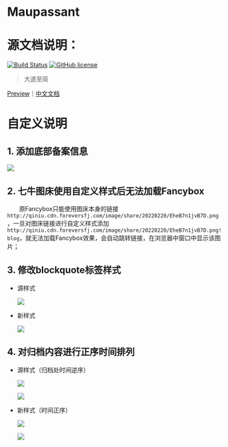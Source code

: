 # Maupassant

# 源文档说明：

[![Build Status](https://travis-ci.org/tufu9441/maupassant-hexo.svg?branch=master)](https://travis-ci.org/tufu9441/maupassant-hexo)   [![GitHub license](https://img.shields.io/badge/license-MIT-blue.svg)](https://github.com/tufu9441/maupassant-hexo/blob/master/LICENSE)

> 大道至简

[Preview](https://www.haomwei.com)｜[中文文档](https://www.haomwei.com/technology/maupassant-hexo.html)

# 自定义说明

## 1. 添加底部备案信息

![](http://qiniu.cdn.foreversfj.com/image/share/20220220/71vGXSxn182F.png!blog)

## 2. 七牛图床使用自定义样式后无法加载Fancybox

&emsp;&emsp;原Fancybox只能使用图床本身的链接`http://qiniu.cdn.foreversfj.com/image/share/20220220/EheB7n1jvB7D.png`，一旦对图床链接进行自定义样式添加`http://qiniu.cdn.foreversfj.com/image/share/20220220/EheB7n1jvB7D.png!blog`，就无法加载Fancybox效果，会自动跳转链接，在浏览器中窗口中显示该图片；

## 3. 修改blockquote标签样式

* 源样式

  ![](http://qiniu.cdn.foreversfj.com/image/share/20220220/EheB7n1jvB7D.png!blog)

* 新样式

  ![](http://qiniu.cdn.foreversfj.com/image/share/20220220/rUul3KgvGFuP.png!blog)

## 4. 对归档内容进行正序时间排列

* 源样式（归档处时间逆序）

  ![](http://qiniu.cdn.foreversfj.com/image/share/20220312/UsJGvlNaJBS7.png!blog)

  ![](http://qiniu.cdn.foreversfj.com/image/share/20220312/V01lelHLEcxI.png!blog)

* 新样式（时间正序）

  ![](http://qiniu.cdn.foreversfj.com/image/share/20220312/PL6C0Al9A1Oa.png!blog)

  ![](http://qiniu.cdn.foreversfj.com/image/share/20220312/hw5SqddUGqMe.png!blog)
